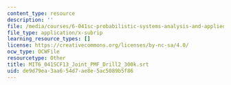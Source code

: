 ```yaml
---
content_type: resource
description: ''
file: /media/courses/6-041sc-probabilistic-systems-analysis-and-applied-probability-fall-2013/de9d79ea3aa654d7ae8e5ac5089b5f86_MIT6_041SCF13_Joint_PMF_Drill2_300k.vtt
file_type: application/x-subrip
learning_resource_types: []
license: https://creativecommons.org/licenses/by-nc-sa/4.0/
ocw_type: OCWFile
resourcetype: Other
title: MIT6_041SCF13_Joint_PMF_Drill2_300k.srt
uid: de9d79ea-3aa6-54d7-ae8e-5ac5089b5f86
---
```

